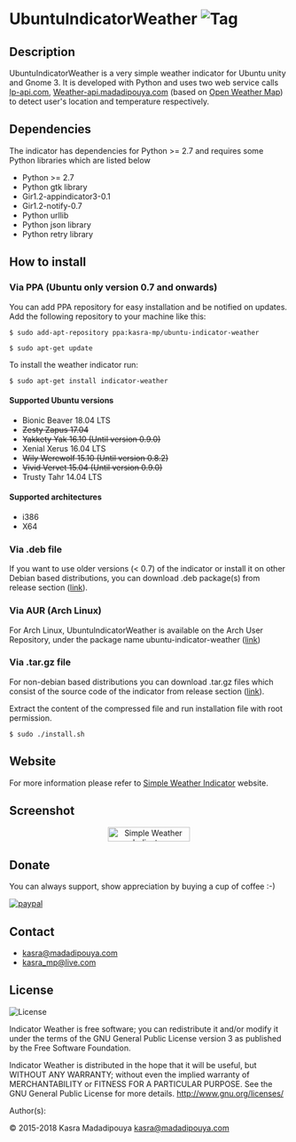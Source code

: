 # UbuntuIndicatorWeather ![Tag](https://img.shields.io/github/tag/kasramp/UbuntuIndicatorWeather.svg)
## Description
UbuntuIndicatorWeather is a very simple weather indicator for Ubuntu unity and Gnome 3. It is developed with Python and uses two web service calls [Ip-api.com](http://ip-api.com/), [Weather-api.madadipouya.com](http://weather-api.madadipouya.com/) (based on [Open Weather Map](http://api.openweathermap.org/)) to detect user's location and temperature respectively. 

## Dependencies
The indicator has dependencies for Python >= 2.7 and requires some Python libraries which are listed below
* Python >= 2.7
* Python gtk library
* Gir1.2-appindicator3-0.1
* Gir1.2-notify-0.7
* Python urllib
* Python json library
* Python retry library

## How to install
### Via PPA (Ubuntu only version 0.7 and onwards)
You can add PPA repository for easy installation and be notified on updates. Add the following repository to your machine like this:

`$ sudo add-apt-repository ppa:kasra-mp/ubuntu-indicator-weather`

`$ sudo apt-get update`


To install the weather indicator run:

`$ sudo apt-get install indicator-weather`

#### Supported Ubuntu versions
* Bionic Beaver 18.04 LTS
* ~~Zesty Zapus 17.04~~
* ~~Yakkety Yak 16.10 (Until version 0.9.0)~~
* Xenial Xerus 16.04 LTS
* ~~Wily Werewolf 15.10 (Until version 0.8.2)~~
* ~~Vivid Vervet 15.04 (Until version 0.9.0)~~
* Trusty Tahr 14.04 LTS

#### Supported architectures
* i386
* X64

### Via .deb file
If you want to use older versions (< 0.7) of the indicator or install it on other Debian based distributions, you can download .deb package(s) from release section ([link](https://github.com/kasramp/UbuntuIndicatorWeather/releases)).

### Via AUR (Arch Linux)
For Arch Linux, UbuntuIndicatorWeather is available on the Arch User Repository, under the package name ubuntu-indicator-weather  ([link](https://aur.archlinux.org/packages/ubuntu-indicator-weather/))

### Via .tar.gz file
For non-debian based distributions you can download .tar.gz files which consist of the source code of the indicator from release section ([link](https://github.com/kasramp/UbuntuIndicatorWeather/releases)). 

Extract the content of the compressed file and run installation file with root permission.

`$ sudo ./install.sh`

## Website
For more information please refer to [Simple Weather Indicator](http://simpleweatherindicator.madadipouya.com/) website.

## Screenshot
<p align="center">
<img src="http://blog.madadipouya.com/wp-content/uploads/2014/07/Screenshot-from-2015-12-25-14-08-10.png" alt="Simple Weather Indicator" height="26" width="148"/>
</p>

## Donate
You can always support, show appreciation by buying a cup of coffee :-)

[![paypal](https://www.paypalobjects.com/en_US/i/btn/btn_donateCC_LG.gif)](https://www.paypal.com/cgi-bin/webscr?cmd=_s-xclick&hosted_button_id=C68PYFWLT332S)

## Contact
* kasra@madadipouya.com
* kasra_mp@live.com
	
## License
<p>
<img src="https://www.gnu.org/graphics/gplv3-127x51.png" alt="License"/>
</p>

Indicator Weather is free software; you can redistribute it and/or modify
it under the terms of the GNU General Public License version 3
as published by the Free Software Foundation.

Indicator Weather is distributed in the hope that it will be useful,
but WITHOUT ANY WARRANTY; without even the implied warranty of
MERCHANTABILITY or FITNESS FOR A PARTICULAR PURPOSE.  See the
GNU General Public License for more details.  <http://www.gnu.org/licenses/>

Author(s):

© 2015-2018 Kasra Madadipouya <kasra@madadipouya.com>

